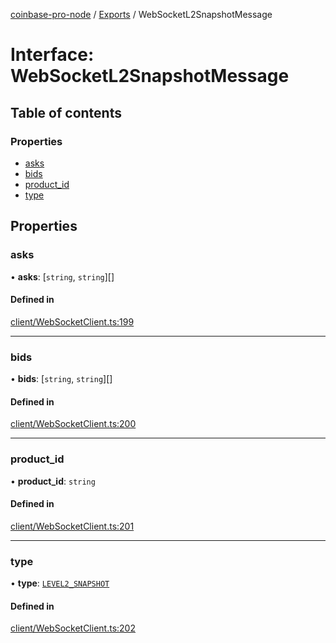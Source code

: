 [coinbase-pro-node](../README.md) / [Exports](../modules.md) / WebSocketL2SnapshotMessage

# Interface: WebSocketL2SnapshotMessage

## Table of contents

### Properties

- [asks](WebSocketL2SnapshotMessage.md#asks)
- [bids](WebSocketL2SnapshotMessage.md#bids)
- [product_id](WebSocketL2SnapshotMessage.md#product_id)
- [type](WebSocketL2SnapshotMessage.md#type)

## Properties

### asks

• **asks**: [`string`, `string`][]

#### Defined in

[client/WebSocketClient.ts:199](https://github.com/bennycode/coinbase-pro-node/blob/dacd532/src/client/WebSocketClient.ts#L199)

---

### bids

• **bids**: [`string`, `string`][]

#### Defined in

[client/WebSocketClient.ts:200](https://github.com/bennycode/coinbase-pro-node/blob/dacd532/src/client/WebSocketClient.ts#L200)

---

### product_id

• **product_id**: `string`

#### Defined in

[client/WebSocketClient.ts:201](https://github.com/bennycode/coinbase-pro-node/blob/dacd532/src/client/WebSocketClient.ts#L201)

---

### type

• **type**: [`LEVEL2_SNAPSHOT`](../enums/WebSocketResponseType.md#level2_snapshot)

#### Defined in

[client/WebSocketClient.ts:202](https://github.com/bennycode/coinbase-pro-node/blob/dacd532/src/client/WebSocketClient.ts#L202)

